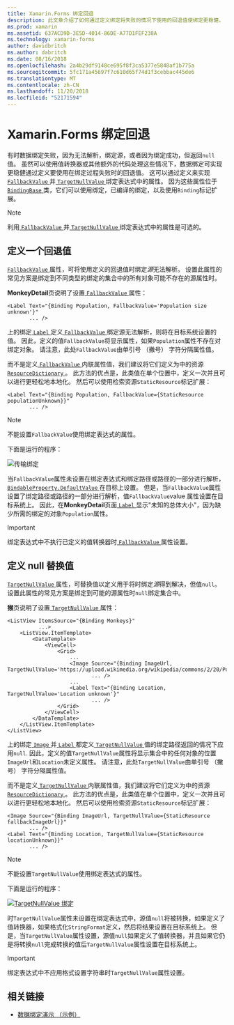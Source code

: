 ```yaml
---
title: Xamarin.Forms 绑定回退
description: 此文章介绍了如何通过定义绑定将失败的情况下使用的回退值使绑定更稳健。
ms.prod: xamarin
ms.assetid: 637ACD9D-3E5D-4014-86DE-A77D1FEF238A
ms.technology: xamarin-forms
author: davidbritch
ms.author: dabritch
ms.date: 08/16/2018
ms.openlocfilehash: 2a4b29df9148ce695f8f3ca5377e5848af1b775a
ms.sourcegitcommit: 5fc171a45697f7c610d65f74d1f3cebbac445de6
ms.translationtype: MT
ms.contentlocale: zh-CN
ms.lasthandoff: 11/20/2018
ms.locfileid: "52171594"
---
```

# <a name="xamarinforms-binding-fallbacks"></a>Xamarin.Forms 绑定回退

有时数据绑定失败，因为无法解析，绑定源，或者因为绑定成功，但返回`null`值。 虽然可以使用值转换器或其他额外的代码处理这些情况下，数据绑定可实现更稳健通过定义要使用在绑定过程失败时的回退值。 这可以通过定义来实现[ `FallbackValue` ](xref:Xamarin.Forms.BindingBase.FallbackValue)并[ `TargetNullValue` ](xref:Xamarin.Forms.BindingBase.TargetNullValue)绑定表达式中的属性。 因为这些属性位于[ `BindingBase` ](xref:Xamarin.Forms.BindingBase)类，它们可以使用绑定，已编译的绑定，以及使用`Binding`标记扩展。

> [!NOTE]
> 利用[ `FallbackValue` ](xref:Xamarin.Forms.BindingBase.FallbackValue)并[ `TargetNullValue` ](xref:Xamarin.Forms.BindingBase.TargetNullValue)绑定表达式中的属性是可选的。

## <a name="defining-a-fallback-value"></a>定义一个回退值

[ `FallbackValue` ](xref:Xamarin.Forms.BindingBase.FallbackValue)属性，可将使用定义的回退值时绑定*源*无法解析。 设置此属性的常见方案是绑定到不同类型的绑定的集合中的所有对象可能不存在的源属性时。

**MonkeyDetail**页说明了设置[ `FallbackValue` ](xref:Xamarin.Forms.BindingBase.FallbackValue)属性：

```xaml
<Label Text="{Binding Population, FallbackValue='Population size unknown'}"
       ... />   
```

上的绑定[ `Label` ](xref:Xamarin.Forms.Label)定义[ `FallbackValue` ](xref:Xamarin.Forms.BindingBase.FallbackValue)绑定源无法解析，则将在目标系统设置的值。 因此，定义的值`FallbackValue`将显示属性，如果`Population`属性不存在对绑定对象。 请注意，此处`FallbackValue`由单引号 （撇号） 字符分隔属性值。

而不是定义[ `FallbackValue` ](xref:Xamarin.Forms.BindingBase.FallbackValue)内联属性值，我们建议将它们定义为中的资源[ `ResourceDictionary` ](xref:Xamarin.Forms.ResourceDictionary)。 此方法的优点是，此类值在单个位置中，定义一次并且可以进行更轻松地本地化。 然后可以使用检索资源`StaticResource`标记扩展：

```xaml
<Label Text="{Binding Population, FallbackValue={StaticResource populationUnknown}}"
       ... />  
```

> [!NOTE]
> 不能设置`FallbackValue`使用绑定表达式的属性。

下面是运行的程序：

![传输绑定](binding-fallbacks-images/bindingunavailable-detail-cropped.png "传输绑定")

当`FallbackValue`属性未设置在绑定表达式和绑定路径或路径的一部分进行解析， [ `BindableProperty.DefaultValue` ](xref:Xamarin.Forms.BindableProperty.DefaultValue)在目标上设置。 但是，当`FallbackValue`属性设置了绑定路径或路径的一部分进行解析，值`FallbackValue`value 属性设置在目标系统上。 因此，在**MonkeyDetail**页面[ `Label` ](xref:Xamarin.Forms.Label)显示"未知的总体大小"，因为缺少所需的绑定的对象`Population`属性。

> [!IMPORTANT]
> 绑定表达式中不执行已定义的值转换器时[ `FallbackValue` ](xref:Xamarin.Forms.BindingBase.FallbackValue)属性设置。

## <a name="defining-a-null-replacement-value"></a>定义 null 替换值

[ `TargetNullValue` ](xref:Xamarin.Forms.BindingBase.TargetNullValue)属性，可替换值以定义用于将时绑定*源*得到解决，但值`null`。 设置此属性的常见方案是绑定到可能的源属性时`null`绑定集合中。

**猴**页说明了设置[ `TargetNullValue` ](xref:Xamarin.Forms.BindingBase.TargetNullValue)属性：

```xaml
<ListView ItemsSource="{Binding Monkeys}"
          ...>
    <ListView.ItemTemplate>
        <DataTemplate>
            <ViewCell>
                <Grid>
                    ...
                    <Image Source="{Binding ImageUrl, TargetNullValue='https://upload.wikimedia.org/wikipedia/commons/2/20/Point_d_interrogation.jpg'}"
                           ... />
                    ...
                    <Label Text="{Binding Location, TargetNullValue='Location unknown'}"
                           ... />
                </Grid>
            </ViewCell>
        </DataTemplate>
    </ListView.ItemTemplate>
</ListView>
```

上的绑定[ `Image` ](xref:Xamarin.Forms.Image)并[ `Label` ](xref:Xamarin.Forms.Label)都定义[ `TargetNullValue` ](xref:Xamarin.Forms.BindingBase.TargetNullValue)值的绑定路径返回的情况下应用`null`. 因此，定义的值`TargetNullValue`属性将显示集合中的任何对象的位置`ImageUrl`和`Location`未定义属性。 请注意，此处`TargetNullValue`由单引号 （撇号） 字符分隔属性值。

而不是定义[ `TargetNullValue` ](xref:Xamarin.Forms.BindingBase.TargetNullValue)内联属性值，我们建议将它们定义为中的资源[ `ResourceDictionary` ](xref:Xamarin.Forms.ResourceDictionary)。 此方法的优点是，此类值在单个位置中，定义一次并且可以进行更轻松地本地化。 然后可以使用检索资源`StaticResource`标记扩展：

```xaml
<Image Source="{Binding ImageUrl, TargetNullValue={StaticResource fallbackImageUrl}}"
       ... />
<Label Text="{Binding Location, TargetNullValue={StaticResource locationUnknown}}"
       ... />
```

> [!NOTE]
> 不能设置`TargetNullValue`使用绑定表达式的属性。

下面是运行的程序：

[![TargetNullValue 绑定](binding-fallbacks-images/bindingunavailable-small.png "TargetNullValue 绑定")](binding-fallbacks-images/bindingunavailable-large.png#lightbox "TargetNullValue 绑定")

时`TargetNullValue`属性未设置在绑定表达式中，源值`null`将被转换，如果定义了值转换器，如果格式化`StringFormat`定义，然后将结果设置在目标系统上。 但是，当`TargetNullValue`属性设置，源值`null`如果定义了值转换器，并且如果它仍是将转换`null`完成转换的值后`TargetNullValue`属性设置在目标系统上。

> [!IMPORTANT]
> 绑定表达式中不应用格式设置字符串时`TargetNullValue`属性设置。

## <a name="related-links"></a>相关链接

- [数据绑定演示 （示例）](https://developer.xamarin.com/samples/xamarin-forms/DataBindingDemos/)
